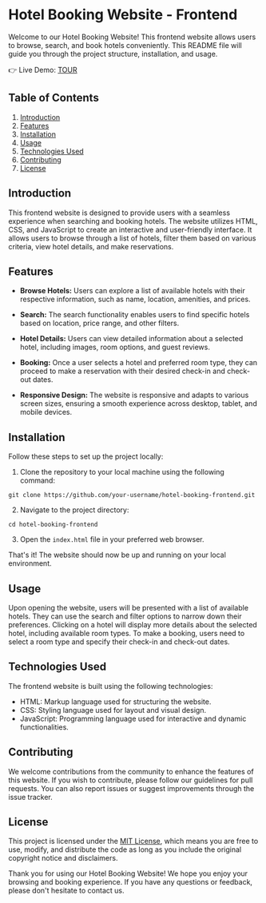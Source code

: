 # Hotel Booking Website - Frontend

Welcome to our Hotel Booking Website! This frontend website allows users to browse, search, and book hotels conveniently. This README file will guide you through the project structure, installation, and usage.

👉 Live Demo: <a href='https://priyanshu-su30.github.io/TOUR/index.html'>TOUR</a>

## Table of Contents

1. [Introduction](#introduction)
2. [Features](#features)
3. [Installation](#installation)
4. [Usage](#usage)
5. [Technologies Used](#technologies-used)
6. [Contributing](#contributing)
7. [License](#license)

## Introduction

This frontend website is designed to provide users with a seamless experience when searching and booking hotels. The website utilizes HTML, CSS, and JavaScript to create an interactive and user-friendly interface. It allows users to browse through a list of hotels, filter them based on various criteria, view hotel details, and make reservations.

## Features

- **Browse Hotels:** Users can explore a list of available hotels with their respective information, such as name, location, amenities, and prices.

- **Search:** The search functionality enables users to find specific hotels based on location, price range, and other filters.

- **Hotel Details:** Users can view detailed information about a selected hotel, including images, room options, and guest reviews.

- **Booking:** Once a user selects a hotel and preferred room type, they can proceed to make a reservation with their desired check-in and check-out dates.

- **Responsive Design:** The website is responsive and adapts to various screen sizes, ensuring a smooth experience across desktop, tablet, and mobile devices.

## Installation

Follow these steps to set up the project locally:

1. Clone the repository to your local machine using the following command:

```
git clone https://github.com/your-username/hotel-booking-frontend.git
```

2. Navigate to the project directory:

```
cd hotel-booking-frontend
```

3. Open the `index.html` file in your preferred web browser.

That's it! The website should now be up and running on your local environment.

## Usage

Upon opening the website, users will be presented with a list of available hotels. They can use the search and filter options to narrow down their preferences. Clicking on a hotel will display more details about the selected hotel, including available room types. To make a booking, users need to select a room type and specify their check-in and check-out dates.

## Technologies Used

The frontend website is built using the following technologies:

- HTML: Markup language used for structuring the website.
- CSS: Styling language used for layout and visual design.
- JavaScript: Programming language used for interactive and dynamic functionalities.

## Contributing

We welcome contributions from the community to enhance the features of this website. If you wish to contribute, please follow our guidelines for pull requests. You can also report issues or suggest improvements through the issue tracker.

## License

This project is licensed under the [MIT License](LICENSE), which means you are free to use, modify, and distribute the code as long as you include the original copyright notice and disclaimers.

Thank you for using our Hotel Booking Website! We hope you enjoy your browsing and booking experience. If you have any questions or feedback, please don't hesitate to contact us.
